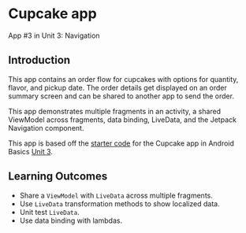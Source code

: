 # Cupcake app
App \#3 in Unit 3: Navigation

## Introduction
This app contains an order flow for cupcakes with options for quantity, flavor, and pickup date.
The order details get displayed on an order summary screen and can be shared to another app to
send the order.

This app demonstrates multiple fragments in an activity, a shared ViewModel across fragments,
data binding, LiveData, and the Jetpack Navigation component.

This app is based off the [starter code](https://github.com/google-developer-training/android-basics-kotlin-cupcake-app/tree/1b67cd3bcdd4fe8e7fe5f2fecec556786aabb5b9)
for the Cupcake app in Android Basics [Unit 3](https://developer.android.com/courses/android-basics-kotlin/unit-3).

## Learning Outcomes
- Share a `ViewModel` with `LiveData` across multiple fragments.
- Use `LiveData` transformation methods to show localized data.
- Unit test `LiveData`.
- Use data binding with lambdas.

